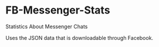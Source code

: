# FB-Messenger-Stats
Statistics About Messenger Chats

Uses the JSON data that is downloadable through Facebook.
